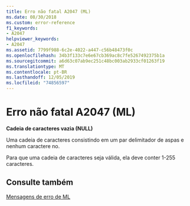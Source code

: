 ```yaml
---
title: Erro não fatal A2047 (ML)
ms.date: 08/30/2018
ms.custom: error-reference
f1_keywords:
- A2047
helpviewer_keywords:
- A2047
ms.assetid: 7799f988-6c2e-4022-a447-c56b48473f0c
ms.openlocfilehash: 34b3f133c7e6e67cb369ac8c7fe5267492375b1a
ms.sourcegitcommit: a6d63c07ab9ec251c48bc003ab2933cf01263f19
ms.translationtype: MT
ms.contentlocale: pt-BR
ms.lasthandoff: 12/05/2019
ms.locfileid: "74856597"
---
```

# <a name="ml-nonfatal-error-a2047"></a>Erro não fatal A2047 (ML)

**Cadeia de caracteres vazia (NULL)**

Uma cadeia de caracteres consistindo em um par delimitador de aspas e nenhum caractere no.

Para que uma cadeia de caracteres seja válida, ela deve conter 1-255 caracteres.

## <a name="see-also"></a>Consulte também

[Mensagens de erro de ML](../../assembler/masm/ml-error-messages.md)<br/>